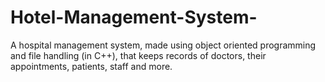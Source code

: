 # Hotel-Management-System-
A hospital management system, made using object oriented programming and file handling (in C++), that keeps records of doctors, their appointments, patients, staff and more.
